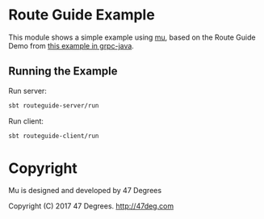 
# Route Guide Example

This module shows a simple example using [mu](https://github.com/higherkindness/mu), based on the Route Guide Demo
from [this example in grpc-java](https://github.com/grpc/grpc-java/tree/v1.10.x/examples/src/main/java/io/grpc/examples/routeguide).

## Running the Example

Run server:

```bash
sbt routeguide-server/run
```

Run client:

```bash
sbt routeguide-client/run
```

[comment]: # (Start Copyright)
# Copyright

Mu is designed and developed by 47 Degrees

Copyright (C) 2017 47 Degrees. <http://47deg.com>

[comment]: # (End Copyright)
